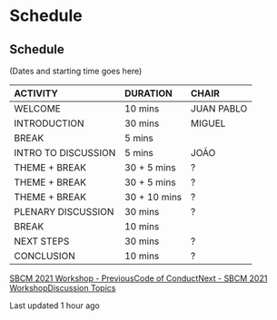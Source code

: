 # Schedule

## Schedule

\(Dates and starting time goes here\)

| **ACTIVITY** | **DURATION** | CHAIR |
| :--- | :--- | :--- |
| WELCOME | 10 mins | JUAN PABLO |
| INTRODUCTION | 30 mins | MIGUEL |
| BREAK | 5 mins | ​ |
| INTRO TO DISCUSSION | 5 mins | JOÃO |
| THEME + BREAK | 30 + 5 mins | ? |
| THEME + BREAK | 30 + 5 mins | ? |
| THEME + BREAK | 30 + 10 mins | ? |
| PLENARY DISCUSSION | 30 mins | ? |
| BREAK | 10 mins | ​ |
| NEXT STEPS | 30 mins | ? |
| CONCLUSION | 10 mins | ? |

[SBCM 2021 Workshop - PreviousCode of Conduct](https://latam.nime.org/workshop/cofc)[Next - SBCM 2021 WorkshopDiscussion Topics](https://latam.nime.org/workshop/topics)

Last updated 1 hour ago

